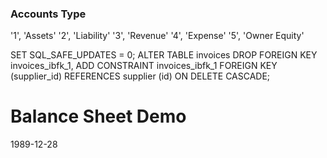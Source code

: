 ### Accounts Type

'1', 'Assets'
'2', 'Liability'
'3', 'Revenue'
'4', 'Expense'
'5', 'Owner Equity'

SET SQL_SAFE_UPDATES = 0;
ALTER TABLE invoices
DROP FOREIGN KEY invoices_ibfk_1,
ADD CONSTRAINT invoices_ibfk_1
FOREIGN KEY (supplier_id)
REFERENCES supplier (id)
ON DELETE CASCADE;

# Balance Sheet Demo

1989-12-28

